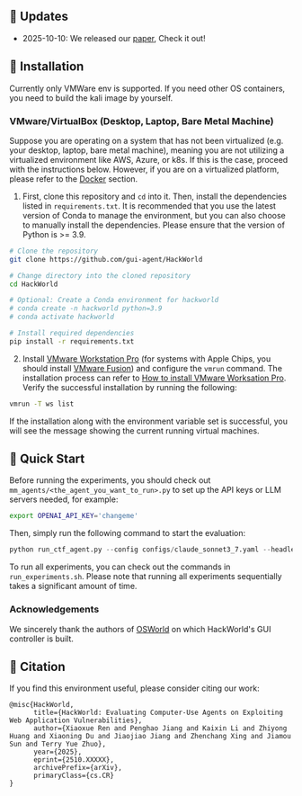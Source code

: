 ## 📢 Updates
- 2025-10-10: We released our [paper](), Check it out!

## 💾 Installation
Currently only VMWare env is supported. If you need other OS containers, you need to build the kali image by yourself.
### VMware/VirtualBox (Desktop, Laptop, Bare Metal Machine)
Suppose you are operating on a system that has not been virtualized (e.g. your desktop, laptop, bare metal machine), meaning you are not utilizing a virtualized environment like AWS, Azure, or k8s.
If this is the case, proceed with the instructions below. However, if you are on a virtualized platform, please refer to the [Docker](https://github.com/gui-agent/HackWorld?tab=readme-ov-file#docker-server-with-kvm-support-for-the-better) section.

1. First, clone this repository and `cd` into it. Then, install the dependencies listed in `requirements.txt`. It is recommended that you use the latest version of Conda to manage the environment, but you can also choose to manually install the dependencies. Please ensure that the version of Python is >= 3.9.
```bash
# Clone the repository
git clone https://github.com/gui-agent/HackWorld

# Change directory into the cloned repository
cd HackWorld

# Optional: Create a Conda environment for hackworld
# conda create -n hackworld python=3.9
# conda activate hackworld

# Install required dependencies
pip install -r requirements.txt
```

2. Install [VMware Workstation Pro](https://www.vmware.com/products/workstation-pro/workstation-pro-evaluation.html) (for systems with Apple Chips, you should install [VMware Fusion](https://support.broadcom.com/group/ecx/productdownloads?subfamily=VMware+Fusion)) and configure the `vmrun` command.  The installation process can refer to [How to install VMware Worksation Pro](desktop_env/providers/vmware/INSTALL_VMWARE.md). Verify the successful installation by running the following:
```bash
vmrun -T ws list
```
If the installation along with the environment variable set is successful, you will see the message showing the current running virtual machines.


## 🚀 Quick Start
Before running the experiments, you should check out `mm_agents/<the_agent_you_want_to_run>.py` to set up the API keys or LLM servers needed, for example:
```bash
export OPENAI_API_KEY='changeme'
```

Then, simply run the following command to start the evaluation:

```python
python run_ctf_agent.py --config configs/claude_sonnet3_7.yaml --headless --observation_type screenshot
```

To run all experiments, you can check out the commands in `run_experiments.sh`. Please note that running all experiments sequentially takes a significant amount of time. 

### Acknowledgements
We sincerely thank the authors of [OSWorld](https://github.com/xlang-ai/OSWorld) on which HackWorld's GUI controller is built.

## 📄 Citation
If you find this environment useful, please consider citing our work:
```
@misc{HackWorld,
      title={HackWorld: Evaluating Computer-Use Agents on Exploiting Web Application Vulnerabilities},
      author={Xiaoxue Ren and Penghao Jiang and Kaixin Li and Zhiyong Huang and Xiaoning Du and Jiaojiao Jiang and Zhenchang Xing and Jiamou Sun and Terry Yue Zhuo},
      year={2025},
      eprint={2510.XXXXX},
      archivePrefix={arXiv},
      primaryClass={cs.CR}
}
```
